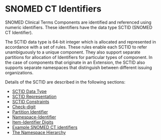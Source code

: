 # SNOMED CT Identifiers

SNOMED Clinical Terms Components are identified and referenced using numeric identifiers. These identifiers have the data type SCTID (SNOMED CT Identifier).

The SCTID data type is 64-bit integer which is allocated and represented in accordance with a set of rules. These rules enable each SCTID to refer unambiguously to a unique component. They also support separate partitions for allocation of Identifiers for particular types of component. In the case of components that originate in an Extension, the SCTID also supports separate namespaces that distinguish between different issuing organizations.

Details of the SCTID are described in the following sections:

* [SCTID Data Type](6.1-sctid-data-type.md)
* [SCTID Representation](6.2-sctid-representation.md)
* [SCTID Constraints](6.3-sctid-constraints.md)
* [Check-digit](<6.4 check-digit/>)
* [Partition Identifier](6.5-partition-identifier.md)
* [Namespace-Identifier](6.6-namespace-identifier.md)
* [Item-Identifier Digits](6.7-item-identifier-digits.md)
* [Example SNOMED CT identifiers](6.8-example-snomed-ct-identifiers.md)
* [The Namespace Hierarchy](6.9-the-namespace-hierarchy.md)
